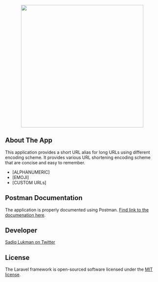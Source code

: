 <p align="center"><a href="https://laravel.com" target="_blank"><img src="https://raw.githubusercontent.com/laravel/art/master/logo-lockup/5%20SVG/2%20CMYK/1%20Full%20Color/laravel-logolockup-cmyk-red.svg" width="400"></a></p>

## About The App

This application provides a short URL alias for long URLs using different encoding scheme. It provides various URL shortening encoding scheme that are concise and easy to remember. 

- [ALPHANUMERIC]
- [EMOJI]
- [CUSTOM URLs]

## Postman Documentation

The application is properly documented using Postman. [Find link to the documenation here](https://documenter.getpostman.com/view/6456993/UV5RkKin).

## Developer

[Sadiq Lukman on Twitter](https://twitter.com/28thsly)

## License

The Laravel framework is open-sourced software licensed under the [MIT license](https://opensource.org/licenses/MIT).
